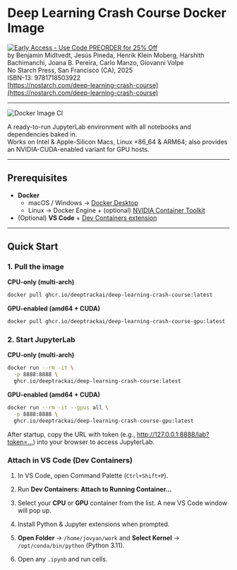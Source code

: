# Deep Learning Crash Course Docker Image

[![Early Access - Use Code PREORDER for 25% Off](https://img.shields.io/badge/Early%20Access%20Now%20Available-Use%20Code%20PREORDER%20for%2025%25%20Off-orange)](https://nostarch.com/deep-learning-crash-course)  
by Benjamin Midtvedt, Jesús Pineda, Henrik Klein Moberg, Harshith Bachimanchi, Joana B. Pereira, Carlo Manzo, Giovanni Volpe  
No Starch Press, San Francisco (CA), 2025  
ISBN-13: 9781718503922  
[https://nostarch.com/deep-learning-crash-course](https://nostarch.com/deep-learning-crash-course)

---

![Docker Image CI](https://github.com/DeepTrackAI/DeepLearningCrashCourse/actions/workflows/docker-publish.yml/badge.svg)

A ready-to-run JupyterLab environment with all notebooks and dependencies baked in.  
Works on Intel & Apple-Silicon Macs, Linux ×86_64 & ARM64; also provides an NVIDIA-CUDA-enabled variant for GPU hosts.

---

## Prerequisites

- **Docker**  
  - macOS / Windows → [Docker Desktop](https://www.docker.com/products/docker-desktop)  
  - Linux → Docker Engine + (optional) [NVIDIA Container Toolkit](https://docs.nvidia.com/datacenter/cloud-native/container-toolkit/latest/)  
- (Optional) **VS Code** + [Dev Containers extension](https://marketplace.visualstudio.com/items?itemName=ms-vscode-remote.remote-containers)

---

## Quick Start

### 1. Pull the image

**CPU-only (multi-arch)**  
```bash
docker pull ghcr.io/deeptrackai/deep-learning-crash-course:latest
```

**GPU-enabled (amd64 + CUDA)**
```bash
docker pull ghcr.io/deeptrackai/deep-learning-crash-course-gpu:latest
```

### 2. Start JupyterLab

**CPU-only (multi-arch)**  
```bash
docker run --rm -it \
  -p 8888:8888 \
  ghcr.io/deeptrackai/deep-learning-crash-course:latest
```

**GPU-enabled (amd64 + CUDA)**
```bash
docker run --rm -it --gpus all \
  -p 8888:8888 \
  ghcr.io/deeptrackai/deep-learning-crash-course-gpu:latest
```
After startup, copy the URL with token (e.g., http://127.0.0.1:8888/lab?token=…) into your browser to access JupyterLab.


### Attach in VS Code (Dev Containers)

   1. In VS Code, open Command Palette (`Ctrl+Shift+P`).
   
   2. Run **Dev Containers: Attach to Running Container...**

   3. Select your **CPU** or **GPU** container from the list. A new VS Code window will pop up.

   4. Install Python & Jupyter extensions when prompted.

   5. **Open Folder** → `/home/jovyan/work` and  **Select Kernel** → `/opt/conda/bin/python` (Python 3.11).

   6. Open any `.ipynb` and run cells.